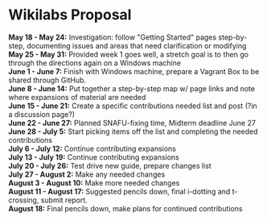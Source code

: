 # Wikilabs Proposal
**May 18 - May 24:** Investigation: follow "Getting Started" pages step-by-step, documenting issues and areas that need clarification or modifying
<br />**May 25 - May 31:** Provided week 1 goes well, a stretch goal is to then go through the directions again on a Windows machine
<br />**June 1 - June 7:** Finish with Windows machine, prepare a Vagrant Box to be shared through GitHub.
<br />**June 8 - June 14:** Put together a step-by-step map w/ page links and note where expansions of material are needed
<br />**June 15 - June 21:** Create a specific contributions needed list and post (?in a discussion page?)
<br />**June 22 - June 27:** Planned SNAFU-fixing time, Midterm deadline June 27
<br />**June 28 - July 5:** Start picking items off the list and completing the needed contributions
<br />**July 6 - July 12:** Continue contributing expansions
<br />**July 13 - July 19:** Continue contributing expansions
<br />**July 20 - July 26:** Test drive new guide, prepare changes list
<br />**July 27 - August 2:** Make any needed changes
<br />**August 3 - August 10:** Make more needed changes
<br />**August 11 - August 17:** Suggested pencils down, final i-dotting and t-crossing, submit report.
<br />**August 18:** Final pencils down, make plans for continued contributions